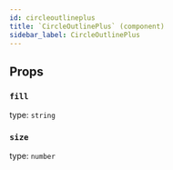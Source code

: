 ```yaml
---
id: circleoutlineplus
title: `CircleOutlinePlus` (component)
sidebar_label: CircleOutlinePlus
---
```



Props
-----

### `fill`

type: `string`


### `size`

type: `number`

